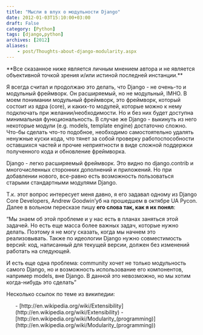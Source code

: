 ```yaml
---
title: "Мысли в влух о модульности Django"
date: 2012-01-03T15:10:00+03:00
draft: False
category: [Python]
tags: [django,python]
archives: [2012]
aliases:
    - post/Thoughts-about-django-modularity.aspx
---
```




<p>**Все сказанное ниже является личным мнением автора и не является объективной точкой зрения и/или истиной последней инстанции.**

Я всегда считал и продолжаю это делать, что Django - не очень-то и модульный фреймворк. Он расширяемый, но не модульный, IMHO. В моем понимании модульный фреймворк, это фреймворк, который состоит из ядра (core), и каких-то модулей, которые можно к нему подключать при желании/необходимости. Но и без них будет доступна минимальная функциональность. В случае же Django - выкинуть из него некоторые модули (e.g. models, template engine) достаточно сложно. Что-бы сделать что-то подобное, необходимо самостоятельно удалять ненужные куски кода, что тянет за собой проверку работоспособности оставшихся частей и прочие неприятности в виде сложной поддержки полученного кода и обновление фреймворка.

Django - легко расширяемый фреймворк. Это видно по django.contrib и многочисленных сторонних дополнений и приложений. Но при добавлении нового, все-равно есть возможность пользоваться старыми стандартными модулями Django.

Т.к. этот вопрос интересует меня давно, я его задавал одному из Django Core Developers, Andrew Goodwin’уб на прошедшем в октябре UA Pycon. Далее в вольном пересказе пишу **его слова так, как я их понял**:

“Мы знаем об этой проблеме и у нас есть в планах заняться этой задачей. Но есть еще масса более важных задач, которые нужно делать. Поэтому я не могу сказать, когда мы начнем это реализовывать. Также по идеологии Django нужно совместимость версий: код, написанный для текущей версии, должен без изменений работать на следующей.

И есть еще одна проблема: community хочет не только модульность самого Django, но и возможность использование его компонентов, например models, вне Django. В данной это невозможно, но мы хотим когда-нибудь это сделать”

Несколько ссылок по теме из википедии:


<ul>
- [http://en.wikipedia.org/wiki/Extensibility](http://en.wikipedia.org/wiki/Extensibility)
- [http://en.wikipedia.org/wiki/Modularity_(programming)](http://en.wikipedia.org/wiki/Modularity_(programming))
</ul>
<br />


